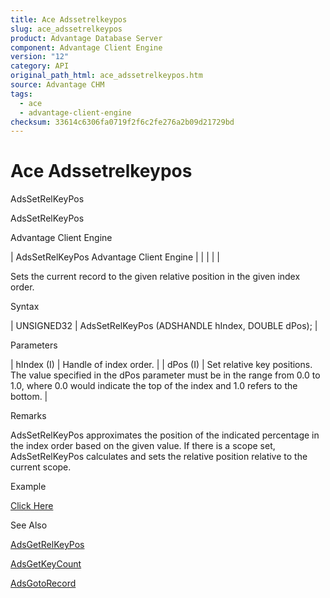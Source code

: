 ```yaml
---
title: Ace Adssetrelkeypos
slug: ace_adssetrelkeypos
product: Advantage Database Server
component: Advantage Client Engine
version: "12"
category: API
original_path_html: ace_adssetrelkeypos.htm
source: Advantage CHM
tags:
  - ace
  - advantage-client-engine
checksum: 33614c6306fa0719f2f6c2fe276a2b09d21729bd
---
```


# Ace Adssetrelkeypos

AdsSetRelKeyPos

AdsSetRelKeyPos

Advantage Client Engine

| AdsSetRelKeyPos  Advantage Client Engine |  |  |  |  |

Sets the current record to the given relative position in the given index order.

Syntax

| UNSIGNED32 | AdsSetRelKeyPos (ADSHANDLE hIndex, DOUBLE dPos); |

Parameters

| hIndex (I) | Handle of index order. |
| dPos (I) | Set relative key positions. The value specified in the dPos parameter must be in the range from 0.0 to 1.0, where 0.0 would indicate the top of the index and 1.0 refers to the bottom. |

Remarks

AdsSetRelKeyPos approximates the position of the indicated percentage in the index order based on the given value. If there is a scope set, AdsSetRelKeyPos calculates and sets the relative position relative to the current scope.

Example

[Click Here](ace_examples.md#adssetrelkeyposexample)

See Also

[AdsGetRelKeyPos](ace_adsgetrelkeypos.md)

[AdsGetKeyCount](ace_adsgetkeycount.md)

[AdsGotoRecord](ace_adsgotorecord.md)
